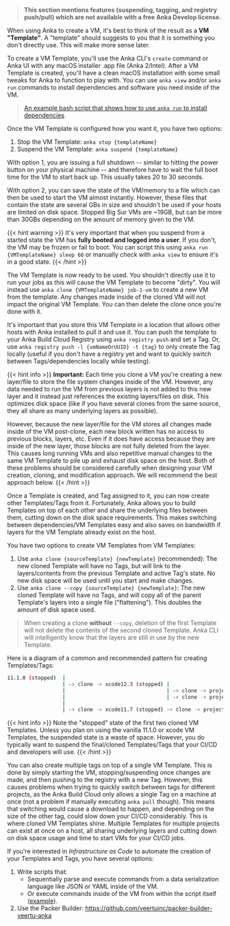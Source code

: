 > **This section mentions features (suspending, tagging, and registry push/pull) which are not available with a free Anka Develop license.**

When using Anka to create a VM, it's best to think of the result as a **VM "Template"**. A "template" should suggests to you that it is something you don't directly use. This will make more sense later.

To create a VM Template, you'll use the Anka CLI's `create` command or Anka UI with any macOS installer .app file (Anka 2/Intel). After a VM Template is created, you'll have a clean macOS installation with some small tweaks for Anka to function to play with. You can use `anka view` and/or `anka run` commands to install dependencies and software you need inside of the VM.

> [An example bash script that shows how to use `anka run` to install dependencies](https://github.com/veertuinc/getting-started#create-vm-template-tagsbash).

Once the VM Template is configured how you want it, you have two options:

1. Stop the VM Template: `anka stop {templateName}`
2. Suspend the VM Template: `anka suspend {templateName}`

With option 1, you are issuing a full shutdown -- similar to hitting the power button on your physical machine -- and therefore have to wait the full boot time for the VM to start back up. This usually takes 20 to 30 seconds.

With option 2, you can save the state of the VM/memory to a file which can then be used to start the VM almost instantly. However, these files that contain the state are several GBs in size and shouldn't be used if your hosts are limited on disk space. Stopped Big Sur VMs are ~19GB, but can be more than 30GBs depending on the amount of memory given to the VM.

{{< hint warning >}}
It's very important that when you suspend from a started state the VM has **fully booted and logged into a user**. If you don't, the VM may be frozen or fail to boot. You can script this using `anka run {VMTemplateName} sleep 60` or manually check with `anka view` to ensure it's in a good state.
{{< /hint >}}

The VM Template is now ready to be used. You shouldn't directly use it to run your jobs as this will cause the VM Template to become "dirty". You will instead use `anka clone {VMTemplateName} job-1-vm` to create a new VM from the template. Any changes made inside of the cloned VM will not impact the original VM Template. You can then delete the clone once you're done with it.

It's important that you store this VM Template in a location that allows other hosts with Anka installed to pull it and use it. You can push the template to your Anka Build Cloud Registry using `anka registry push` and set a Tag. Or, use `anka registry push -l {vmNameOrUUID} -t {tag}` to only create the Tag locally (useful if you don't have a registry yet and want to quickly switch between Tags/dependencies locally while testing).

{{< hint info >}}
**Important:** Each time you clone a VM you're creating a new layer/file to store the file system changes inside of the VM. However, any data needed to run the VM from previous layers is not added to this new layer and it instead just references the existing layers/files on disk. This optimizes disk space (like if you have several clones from the same source, they all share as many underlying layers as possible).

However, because the new layer/file for the VM stores all changes made inside of the VM post-clone, each new block written has no access to previous blocks, layers, etc. Even if it does have access because they are inside of the new layer, those blocks are not fully deleted from the layer. This causes long running VMs and also repetitive manual changes to the same VM Template to pile up and exhaust disk space on the host. Both of these problems should be considered carefully when designing your VM creation, cloning, and modification approach. We will recommend the best approach below.
{{< /hint >}}

Once a Template is created, and Tag assigned to it, you can now create other Templates/Tags from it. Fortunately, Anka allows you to build Templates on top of each other and share the underlying files between them, cutting down on the disk space requirements. This makes switching between dependencies/VM Templates easy and also saves on bandwidth if layers for the VM Template already exist on the host.

You have two options to create VM Templates from VM Templates:

1. Use `anka clone {sourceTemplate} {newTemplate}` (recommended): The new cloned Template will have no Tags, but will link to the layers/contents from the previous Template and active Tag's state. No new disk space will be used until you start and make changes.
2. Use `anka clone --copy {sourceTemplate} {newTemplate}`: The new cloned Template will have no Tags, and will copy all of the parent Template's layers into a single file ("flattening"). This doubles the amount of disk space used.

> When creating a clone **without** `--copy`, deletion of the first Template will not delete the contents of the second cloned Template. Anka CLI will intelligently know that the layers are still in use by the new Template.

Here is a diagram of a common and recommended pattern for creating Templates/Tags:

```bash
11.1.0 (stopped)  | 
                  | -> clone -> xcode12.3 (stopped) |
                  |                                 | -> clone -> project1 (with fastlane-v1.X) (suspended)
                  |                                 | -> clone -> project2 (with fastlane-v2.X) (suspended)
                  |
                  | -> clone -> xcode11.7 (stopped) -> clone -> project3 (suspended)
```

{{< hint info >}}
Note the "stopped" state of the first two cloned VM Templates. Unless you plan on using the vanilla 11.1.0 or xcode VM Templates, the suspended state is a waste of space. However, you do typically want to suspend the final/cloned Templates/Tags that your CI/CD and developers will use.
{{< /hint >}}

You can also create multiple tags on top of a single VM Template. This is done by simply starting the VM, stopping/suspending once changes are made, and then pushing to the registry with a new Tag. However, this causes problems when trying to quickly switch between tags for different projects, as the Anka Build Cloud only allows a single Tag on a machine at once (not a problem if manually executing `anka pull` though). This means that switching would cause a download to happen, and depending on the size of the other tag, could slow down your CI/CD considerably. This is where cloned VM Templates shine. Multiple Templates for multiple projects can exist at once on a host, all sharing underlying layers and cutting down on disk space usage and time to start VMs for your CI/CD jobs.

If you're interested in _Infrastructure as Code_ to automate the creation of your Templates and Tags, you have several options:

1. Write scripts that:
    - Sequentially parse and execute commands from a data serialization language like JSON or YAML inside of the VM.
    - Or execute commands inside of the VM from within the script itself ([example](https://github.com/veertuinc/getting-started#create-vm-template-tagsbash)).
2. Use the Packer Builder: https://github.com/veertuinc/packer-builder-veertu-anka
